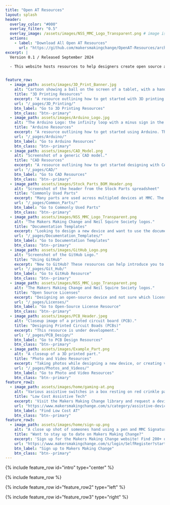 ```yaml
---
title: "Open AT Resources"
layout: splash
header:
  overlay_color: "#000"
  overlay_filter: "0.5"
  overlay_image: /assets/images/NSS_MMC_Logo_Transparent.png # image is 1280x400px. the height is a bit too tall so I just pushed the text/images down in Canva.
  actions:
    - label: "Download All Open AT Resources"
      url: "https://github.com/makersmakingchange/OpenAT-Resources/archive/refs/heads/main.zip" # direct link to download the Main branch
excerpt: |
  Version 0.1 / Released September 2024

  - This website hosts resources to help designers create open source assistive devices.


feature_row:
  - image_path: assets/images/3D_Print_Banner.jpg
    alt: "Cartoon showing a ball on the screen of a tablet, with a hand moving the ball to a 3D printer on the left." 
    title: "3D Printing Resources"
    excerpt: "A resource outlining how to get started with 3D printing. The resource links to other tutorials and pages, and gives people an idea of where to start looking when first learning about 3D printing."
    url: "/_pages/3D_Printing/"
    btn_label: "Go to 3D Printing Resources"
    btn_class: "btn--primary"
  - image_path: assets/images/Arduino_Logo.jpg
    alt: "The Arduino Logo: the infinity loop with a minus sign in the left loop and a plus sign in the right loop, and Arduino written below." 
    title: "Arduino Resources"
    excerpt: "A resource outlining how to get started using Arduino. The resource links to other tutorials and pages, and gives people an idea of where to start looking when first learning about using Arduino."
    url: "/_pages/Arduino/"
    btn_label: "Go to Arduino Resources"
    btn_class: "btn--primary"
  - image_path: assets/images/CAD_Model.png
    alt: "Screenshot of a generic CAD model."
    title: "CAD Resources"
    excerpt: "A resource outlining how to get started designing with CAD. The resource links to other tutorials and pages, and gives people an idea of where to start looking when first learning about using CAD to create new devices."
    url: "/_pages/CAD/" 
    btn_label: "Go to CAD Resources"
    btn_class: "btn--primary"
  - image_path: assets/images/Stock_Parts_BOM_Header.png
    alt: "Screenshot of the header from the Stock Parts spreadsheet"
    title: "Commonly Used Parts"
    excerpt: "Many parts are used across multipled devices at MMC. The most common parts are listed here in the format of our Bill of Material (BOM) template to make it easy for designers to copy and paste relevant information into new BOMs."
    url: "/_pages/Common_Parts/"
    btn_label: "Go to Commonly Used Parts"
    btn_class: "btn--primary"
  - image_path: assets/images/NSS_MMC_Logo_Transparent.png
    alt: "The Makers Making Change and Neil Squire Society logos."
    title: "Documentation Templates"
    excerpt: "Looking to design a new device and want to use the documentation templates we use? Grab them here!"
    url: "/_pages/Documentation_Templates/" 
    btn_label: "Go to Documentation Templates"
    btn_class: "btn--primary"
  - image_path: assets/images/GitHub_Logo.png
    alt: "Screenshot of the GitHub Logo."
    title: "Using GitHub"
    excerpt: "New to GitHub? These resources can help introduce you to how to navigate using GitHub."
    url: "/_pages/Git_Hub/"
    btn_label: "Go to GitHub Resource"
    btn_class: "btn--primary"
  - image_path: assets/images/NSS_MMC_Logo_Transparent.png
    alt: "The Makers Making Change and Neil Squire Society logos."
    title: "Open Source Licenses"
    excerpt: "Designing an open-source device and not sure which license to apply? While we can't give you specific advice, we have summarized some information on different types of open-source licenses."
    url: "/_pages/Licenses/" 
    btn_label: "Go to Open-Source License Resource"
    btn_class: "btn--primary"
  - image_path: assets/images/PCB_Header.jpeg
    alt: "Closeup image of a printed circuit board (PCB)."
    title: "Designing Printed Circuit Boads (PCBs)"
    excerpt: "This resource is under development."
    url: "/_pages/PCB_Design/"
    btn_label: "Go to PCB Design Resources"
    btn_class: "btn--primary"
  - image_path: assets/images/Example_Part.png
    alt: "A closeup of a 3D printed part."
    title: "Photo and Video Resources"
    excerpt: "Taking photos while designing a new device, or creating videos about your device? These resources can help you make sure the images and videos meet your goals for them."
    url: "/_pages/Photos_and_Videos/" 
    btn_label: "Go to Photo and Video Resources"
    btn_class: "btn--primary"
feature_row2:
  - image_path: assets/images/home/gaming-at.png
    alt: "Various assistive switches in a box resting on red crinkle packing paper" # complete this once image is fixed.
    title: "Low Cost Assistive Tech"
    excerpt: 'Visit the Makers Making Change library and request a device or find the files to build one.'
    url: "https://www.makersmakingchange.com/s/category/assistive-devices/0ZGJR00000002Mn4AI?c__results_layout_state=%7B%7D"
    btn_label: "Find Low Cost AT"
    btn_class: "btn--primary"
feature_row3:
  - image_path: assets/images/home/sign-up.png
    alt: "A close up shot of someones hand using a pen and MMC Signature Guide device to sign up on a page."
    title: "Want to stay up to date on Makers Making Change?"
    excerpt: 'Sign up for the Makers Making Change website! Find 200+ open source low cost assitive technologies, resources, and upcoming events.'
    url: "https://www.makersmakingchange.com/s/login/SelfRegister?startURL=%2Fs%2F%3Ft%3D1706554861397"
    btn_label: "Sign up to Makers Making Change"
    btn_class: "btn--primary"
---
```


{% include feature_row id="intro" type="center" %}

{% include feature_row %}

{% include feature_row id="feature_row2" type="left" %}

{% include feature_row id="feature_row3" type="right" %}
